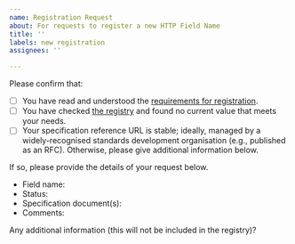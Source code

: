 ```yaml
---
name: Registration Request
about: For requests to register a new HTTP Field Name
title: ''
labels: new registration
assignees: ''

---
```


Please confirm that:

* [ ] You have read and understood the [requirements for registration](RFC_REQUIREMENTS_LINK).
* [ ] You have checked [the registry](https://www.iana.org/assignments/http-fields/) and found no current value that meets your needs.
* [ ] Your specification reference URL is stable; ideally, managed by a widely-recognised standards development organisation (e.g., published as an RFC). Otherwise, please give additional information below.

If so, please provide the details of your request below.

* Field name:
* Status:
* Specification document(s):
* Comments:

Any additional information (this will not be included in the registry)?
